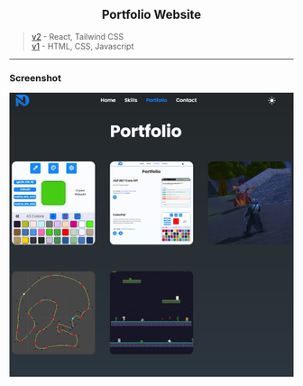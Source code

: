 <h2 align="center">Portfolio Website</h2>

> <a href="https://daridis.com">v2</a> - React, Tailwind CSS
> </br>
> <a href="https://nikosdaridis.github.io/v1">v1</a> - HTML, CSS, Javascript

---

### Screenshot

<a href="https://daridis.com"><img width="600" alt="" src=https://github.com/nikosdaridis/nikosdaridis.github.io/raw/main/Screenshot.jpg></a>
